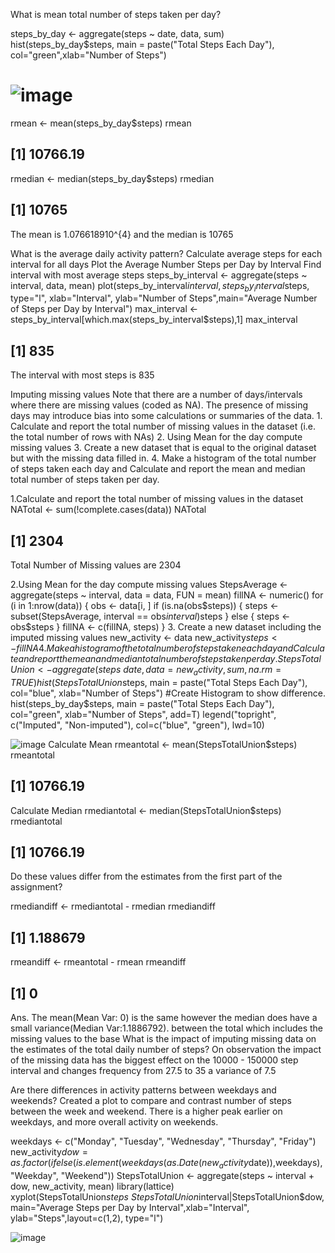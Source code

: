 
What is mean total number of steps taken per day?

steps_by_day <- aggregate(steps ~ date, data, sum)
hist(steps_by_day$steps, main = paste("Total Steps Each Day"), col="green",xlab="Number of Steps")

# ![image](https://user-images.githubusercontent.com/85416661/135730957-77959c53-e06b-4970-9a9e-6e807192704f.png)


rmean <- mean(steps_by_day$steps)
rmean
## [1] 10766.19
rmedian <- median(steps_by_day$steps)
rmedian
## [1] 10765
The mean is 1.076618910^{4} and the median is 10765

What is the average daily activity pattern?
Calculate average steps for each interval for all days
Plot the Average Number Steps per Day by Interval
Find interval with most average steps
steps_by_interval <- aggregate(steps ~ interval, data, mean)
plot(steps_by_interval$interval,steps_by_interval$steps, type="l", xlab="Interval", ylab="Number of Steps",main="Average Number of Steps per Day by Interval")
max_interval <- steps_by_interval[which.max(steps_by_interval$steps),1]
max_interval
## [1] 835
The interval with most steps is 835

Imputing missing values
Note that there are a number of days/intervals where there are missing values (coded as NA). The presence of missing days may introduce bias into some calculations or summaries of the data. 1. Calculate and report the total number of missing values in the dataset (i.e. the total number of rows with NAs) 2. Using Mean for the day compute missing values 3. Create a new dataset that is equal to the original dataset but with the missing data filled in. 4. Make a histogram of the total number of steps taken each day and Calculate and report the mean and median total number of steps taken per day.

1.Calculate and report the total number of missing values in the dataset
NATotal <- sum(!complete.cases(data))
NATotal
## [1] 2304

Total Number of Missing values are 2304

2.Using Mean for the day compute missing values
StepsAverage <- aggregate(steps ~ interval, data = data, FUN = mean)
fillNA <- numeric()
for (i in 1:nrow(data)) {
    obs <- data[i, ]
    if (is.na(obs$steps)) {
        steps <- subset(StepsAverage, interval == obs$interval)$steps
    } else {
        steps <- obs$steps
    }
    fillNA <- c(fillNA, steps)
}
3. Create a new dataset including the imputed missing values
new_activity <- data
new_activity$steps <- fillNA
4. Make a histogram of the total number of steps taken each day and Calculate and report the mean and median total number of steps taken per day.
StepsTotalUnion <- aggregate(steps ~ date, data = new_activity, sum, na.rm = TRUE)
hist(StepsTotalUnion$steps, main = paste("Total Steps Each Day"), col="blue", xlab="Number of Steps")
#Create Histogram to show difference. 
hist(steps_by_day$steps, main = paste("Total Steps Each Day"), col="green", xlab="Number of Steps", add=T)
legend("topright", c("Imputed", "Non-imputed"), col=c("blue", "green"), lwd=10)


![image](https://user-images.githubusercontent.com/85416661/135730987-1956cfd6-9e5d-4c23-a88f-e7035f16b8a6.png)
Calculate Mean
rmeantotal <- mean(StepsTotalUnion$steps)
rmeantotal
## [1] 10766.19
Calculate Median
rmediantotal <- median(StepsTotalUnion$steps)
rmediantotal
## [1] 10766.19
Do these values differ from the estimates from the first part of the assignment?

rmediandiff <- rmediantotal - rmedian
rmediandiff
## [1] 1.188679
rmeandiff <- rmeantotal - rmean
rmeandiff
## [1] 0
Ans. The mean(Mean Var: 0) is the same however the median does have a small variance(Median Var:1.1886792). between the total which includes the missing values to the base
What is the impact of imputing missing data on the estimates of the total daily number of steps?
On observation the impact of the missing data has the biggest effect on the 10000 - 150000 step interval and changes frequency from 27.5 to 35 a variance of 7.5

Are there differences in activity patterns between weekdays and weekends?
Created a plot to compare and contrast number of steps between the week and weekend. There is a higher peak earlier on weekdays, and more overall activity on weekends.

weekdays <- c("Monday", "Tuesday", "Wednesday", "Thursday", 
              "Friday")
new_activity$dow = as.factor(ifelse(is.element(weekdays(as.Date(new_activity$date)),weekdays), "Weekday", "Weekend"))
StepsTotalUnion <- aggregate(steps ~ interval + dow, new_activity, mean)
library(lattice)
xyplot(StepsTotalUnion$steps ~ StepsTotalUnion$interval|StepsTotalUnion$dow, main="Average Steps per Day by Interval",xlab="Interval", ylab="Steps",layout=c(1,2), type="l")

![image](https://user-images.githubusercontent.com/85416661/135731006-abd8d0d9-084f-4280-b6e0-4815920c280a.png)
